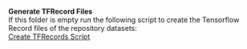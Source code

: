 **Generate TFRecord Files**  
   If this folder is empty run the following script to create the Tensorflow Record files of the repository datasets:  
   [Create TFRecords Script](./python_code/load_raw_data/create_tf_records_local.py)